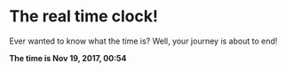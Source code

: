 # The real time clock!

Ever wanted to know what the time is? Well, your journey is about to end!

**The time is Nov 19, 2017, 00:54**